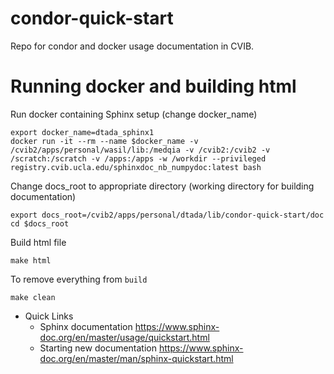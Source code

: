 # condor-quick-start
Repo for condor and docker usage documentation in CVIB.

# Running docker and building html
Run docker containing Sphinx setup (change docker_name)
```
export docker_name=dtada_sphinx1
docker run -it --rm --name $docker_name -v /cvib2/apps/personal/wasil/lib:/medqia -v /cvib2:/cvib2 -v /scratch:/scratch -v /apps:/apps -w /workdir --privileged registry.cvib.ucla.edu/sphinxdoc_nb_numpydoc:latest bash

```

Change docs_root to appropriate directory (working directory for building documentation)
```
export docs_root=/cvib2/apps/personal/dtada/lib/condor-quick-start/doc
cd $docs_root
```

Build html file
```
make html
```

To remove everything from `build`
```
make clean
```

+ Quick Links
    + Sphinx documentation
    https://www.sphinx-doc.org/en/master/usage/quickstart.html
    + Starting new documentation
    https://www.sphinx-doc.org/en/master/man/sphinx-quickstart.html